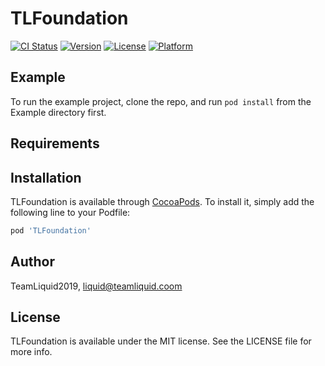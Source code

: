 # TLFoundation

[![CI Status](https://img.shields.io/travis/daxiangwork/TLFoundation.svg?style=flat)](https://travis-ci.org/daxiangwork/TLFoundation)
[![Version](https://img.shields.io/cocoapods/v/TLFoundation.svg?style=flat)](https://cocoapods.org/pods/TLFoundation)
[![License](https://img.shields.io/cocoapods/l/TLFoundation.svg?style=flat)](https://cocoapods.org/pods/TLFoundation)
[![Platform](https://img.shields.io/cocoapods/p/TLFoundation.svg?style=flat)](https://cocoapods.org/pods/TLFoundation)

## Example

To run the example project, clone the repo, and run `pod install` from the Example directory first.

## Requirements

## Installation

TLFoundation is available through [CocoaPods](https://cocoapods.org). To install
it, simply add the following line to your Podfile:

```ruby
pod 'TLFoundation'
```

## Author

TeamLiquid2019, liquid@teamliquid.coom

## License

TLFoundation is available under the MIT license. See the LICENSE file for more info.
